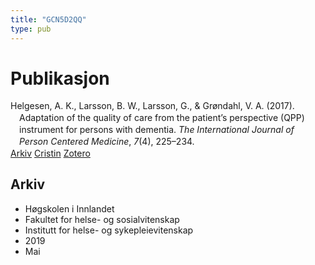 ```yaml
---
title: "GCN5D2QQ"
type: pub
---
```

<h1>Publikasjon</h1>
<article id="csl-bib-container-GCN5D2QQ" class="csl-bib-container">
  <div class="csl-bib-body" style="line-height: 1.35; padding-left: 1em; text-indent:-1em;">
  <div class="csl-entry">Helgesen, A. K., Larsson, B. W., Larsson, G., &amp; Gr&#xF8;ndahl, V. A. (2017). Adaptation of the quality of care from the patient&#x2019;s perspective (QPP) instrument for persons with dementia. <i>The International Journal of Person Centered Medicine</i>, <i>7</i>(4), 225&#x2013;234.</div>
</div>
  <div class="csl-bib-buttons">
    <a href="#taxonomy-article-GCN5D2QQ" class="csl-bib-button">Arkiv</a>
    <a href alt="Cristin URL" class="csl-bib-button">Cristin</a>
    <a href alt="Zotero URL" class="csl-bib-button">Zotero</a>
  </div>
  <div id="csl-bib-meta-container-GCN5D2QQ"></div>
</article>
<div id="csl-bib-meta-GCN5D2QQ" class="csl-bib-meta">
  <article id="taxonomy-article-GCN5D2QQ" class="taxonomy-article">
    <h1>Arkiv</h1>
    <ul>
      <li>Høgskolen i Innlandet</li>
      <li>Fakultet for helse- og sosialvitenskap</li>
      <li>Institutt for helse- og sykepleievitenskap</li>
      <li>2019</li>
      <li>Mai</li>
    </ul>
  </article>
</div>
